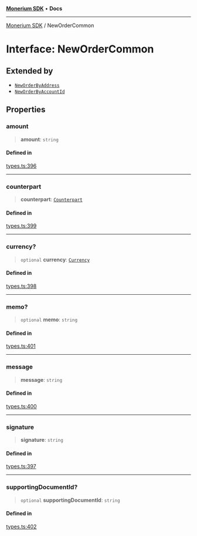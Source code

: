 [**Monerium SDK**](../README.md) • **Docs**

---

[Monerium SDK](../README.md) / NewOrderCommon

# Interface: NewOrderCommon

## Extended by

- [`NewOrderByAddress`](NewOrderByAddress.md)
- [`NewOrderByAccountId`](NewOrderByAccountId.md)

## Properties

### amount

> **amount**: `string`

#### Defined in

[types.ts:396](https://github.com/monerium/js-monorepo/blob/132ae6f6b7d189aad355aa9ba25793222c11aea9/packages/sdk/src/types.ts#L396)

---

### counterpart

> **counterpart**: [`Counterpart`](Counterpart.md)

#### Defined in

[types.ts:399](https://github.com/monerium/js-monorepo/blob/132ae6f6b7d189aad355aa9ba25793222c11aea9/packages/sdk/src/types.ts#L399)

---

### currency?

> `optional` **currency**: [`Currency`](../enumerations/Currency.md)

#### Defined in

[types.ts:398](https://github.com/monerium/js-monorepo/blob/132ae6f6b7d189aad355aa9ba25793222c11aea9/packages/sdk/src/types.ts#L398)

---

### memo?

> `optional` **memo**: `string`

#### Defined in

[types.ts:401](https://github.com/monerium/js-monorepo/blob/132ae6f6b7d189aad355aa9ba25793222c11aea9/packages/sdk/src/types.ts#L401)

---

### message

> **message**: `string`

#### Defined in

[types.ts:400](https://github.com/monerium/js-monorepo/blob/132ae6f6b7d189aad355aa9ba25793222c11aea9/packages/sdk/src/types.ts#L400)

---

### signature

> **signature**: `string`

#### Defined in

[types.ts:397](https://github.com/monerium/js-monorepo/blob/132ae6f6b7d189aad355aa9ba25793222c11aea9/packages/sdk/src/types.ts#L397)

---

### supportingDocumentId?

> `optional` **supportingDocumentId**: `string`

#### Defined in

[types.ts:402](https://github.com/monerium/js-monorepo/blob/132ae6f6b7d189aad355aa9ba25793222c11aea9/packages/sdk/src/types.ts#L402)
